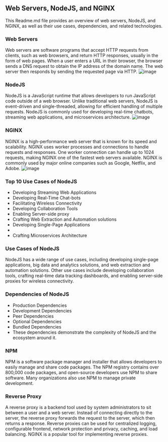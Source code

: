 ## Web Servers, NodeJS, and NGINX
This Readme.md file provides an overview of web servers, NodeJS, and NGINX, as well as their use cases, dependencies, and related technologies.

### Web Servers
Web servers are software programs that accept HTTP requests from clients, such as web browsers, and return HTTP responses, usually in the form of web pages. When a user enters a URL in their browser, the browser sends a DNS request to obtain the IP address of the domain name. The web server then responds by sending the requested page via HTTP.
![image](https://user-images.githubusercontent.com/129948378/231837638-e5d0dd91-996b-4345-880a-65adab4ff2b5.png)

### NodeJS
NodeJS is a JavaScript runtime that allows developers to run JavaScript code outside of a web browser. Unlike traditional web servers, NodeJS is event-driven and single-threaded, allowing for efficient handling of multiple requests. NodeJS is commonly used for developing real-time chatbots, streaming web applications, and microservices architecture.
![image](https://user-images.githubusercontent.com/129948378/231841236-af595df8-de96-49f8-9e01-d7279c313e6b.png)

### NGINX
NGINX is a high-performance web server that is known for its speed and scalability. NGINX uses worker processes and connections to handle requests and responses. One worker connection can handle up to 1024 requests, making NGINX one of the fastest web servers available. NGINX is commonly used by major online companies such as Google, Netflix, and Adobe.
![image](https://user-images.githubusercontent.com/129948378/231841326-c9399bc4-110e-4f42-a7d3-df431de4873e.png)

### Top 10 Use Cases of NodeJS
- Developing Streaming Web Applications
- Developing Real-Time Chat-bots
- Facilitating Wireless Connectivity
- Developing Collaboration Tools
- Enabling Server-side proxy
- Crafting Web Extraction and Automation solutions
- Developing Single-Page Applications
- 
- Crafting Microservices Architecture
### Use Cases of NodeJS
NodeJS has a wide range of use cases, including developing single-page applications, big data and analytics solutions, and web extraction and automation solutions. Other use cases include developing collaboration tools, crafting real-time data tracking dashboards, and enabling server-side proxies for wireless connectivity.

### Dependencies of NodeJS

- Production Dependencies
- Development Dependencies
- Peer Dependencies
- Optional Dependencies
- Bundled Dependencies
- These dependencies demonstrate the complexity of NodeJS and the ecosystem around it.

### NPM
NPM is a software package manager and installer that allows developers to easily manage and share code packages. The NPM registry contains over 800,000 code packages, and open-source developers use NPM to share software. Many organizations also use NPM to manage private development.

### Reverse Proxy
A reverse proxy is a backend tool used by system administrators to sit between a user and a web server. Instead of connecting directly to the server, the reverse proxy forwards the request to the server, which then returns a response. Reverse proxies can be used for centralized logging, configurable frontend, network protection and privacy, caching, and load balancing. NGINX is a popular tool for implementing reverse proxies.
